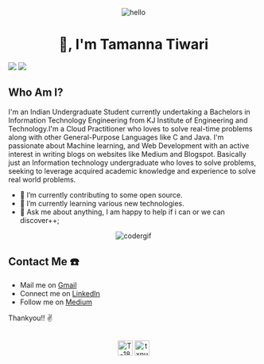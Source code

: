 <p align="center"> <img src="https://raw.githubusercontent.com/T-18/T-18/master/assest/hello.gif" alt="hello" /> </p>
<h1 align="center">  👋, I'm Tamanna Tiwari </h1>
<!--
**T-18/T-18** is a ✨ _special_ ✨ repository because its `README.md` (this file) appears on your GitHub profile.-->
<!--
Here are some ideas to get you started: -->
<!--
- 🔭 I’m currently working on django framework by applying my learnings in a chat application. I am also contributing to some open source.
- 🌱 I’m currently learning Django
- 👯 I’m looking to collaborate on ...
- 🤔 I’m looking for help with ...
- 💬 Ask me about ...
- 📫 How to reach me: ...
- 😄 Pronouns: ...
- ⚡ Fun fact: ...   -->

![](https://visitor-badge.glitch.me/badge?page_id=T-18.T-18)
<a href=https://github.com/TesseractCoding/NeoAlgo>
   <img src=https://img.shields.io/badge/NeoAlgo-Contributor-brightgreen>
</a>

## Who Am I?

I'm an Indian Undergraduate Student currently undertaking a Bachelors in Information Technology Engineering from KJ Institute of Engineering and Technology.I'm a Cloud Practitioner who loves to solve real-time problems along with other General-Purpose Languages like C and Java. I'm passionate about Machine learning, and Web Development with an active interest in writing blogs on websites like Medium and Blogspot. Basically just an Information technology undergraduate who loves to solve problems, seeking to leverage acquired academic knowledge and experience to solve real world problems. 

- 🔭 I’m currently contributing to some open source.
- 🌱 I’m currently learning various new technologies.
- 💬 Ask me about anything, I am happy to help if i can or we can discover++; 

<p align="center"> <img src="https://raw.githubusercontent.com/vrindagupta6828/vrindagupta6828/master/assest/coder.gif" alt="codergif" /> </p>

## Contact Me ☎️

* Mail me on [Gmail](tiwaritamanna018@gmail.com) 
* Connect me on [LinkedIn](https://linkedin.com/in/tamanna-tiwari)
* Follow me on  [Medium](https://t-18.medium.com)

Thankyou!! ✌️
<br />
<br />

<p align="center">
<a href="www.linkedin.com/in/tamanna-tiwari/" target="blank"><img align="center" src="https://cdn.jsdelivr.net/npm/simple-icons@3.0.1/icons/linkedin.svg" alt="T-18" height="30" width="30" /></a>
<a href="https://instagram.com/txnu._" target="blank"><img align="center" src="https://cdn.jsdelivr.net/npm/simple-icons@3.0.1/icons/instagram.svg" alt="txnu._" height="30" width="30" /></a>
</a>
</p>

